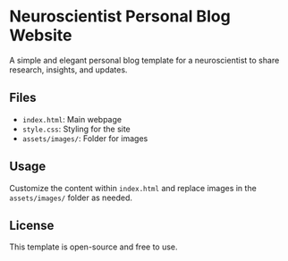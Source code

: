 # Neuroscientist Personal Blog Website

A simple and elegant personal blog template for a neuroscientist to share research, insights, and updates.

## Files
- `index.html`: Main webpage
- `style.css`: Styling for the site
- `assets/images/`: Folder for images

## Usage
Customize the content within `index.html` and replace images in the `assets/images/` folder as needed.

## License
This template is open-source and free to use.
